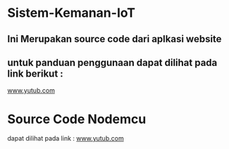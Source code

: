 # Sistem-Kemanan-IoT
## Ini Merupakan source code dari aplkasi website
## untuk panduan penggunaan dapat dilihat pada link berikut :
www.yutub.com

# Source Code Nodemcu
dapat dilihat pada link : www.yutub.com
